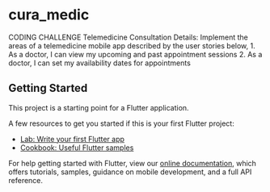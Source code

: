 # cura_medic

CODING CHALLENGE  Telemedicine Consultation  Details: Implement the areas of a telemedicine mobile app described by the user stories below,  1. As a doctor, I can view my upcoming and past appointment sessions 2. As a doctor, I can set my availability dates for appointments

## Getting Started

This project is a starting point for a Flutter application.

A few resources to get you started if this is your first Flutter project:

- [Lab: Write your first Flutter app](https://flutter.dev/docs/get-started/codelab)
- [Cookbook: Useful Flutter samples](https://flutter.dev/docs/cookbook)

For help getting started with Flutter, view our
[online documentation](https://flutter.dev/docs), which offers tutorials,
samples, guidance on mobile development, and a full API reference.
